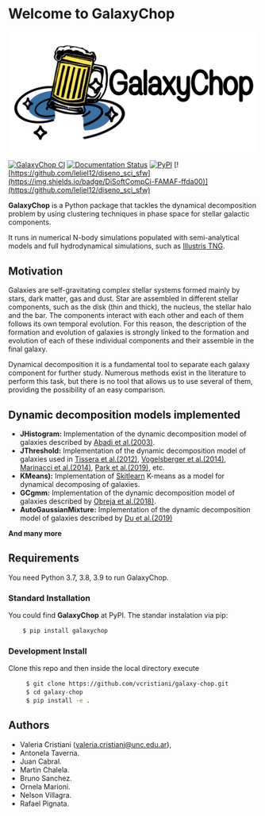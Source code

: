 # Welcome to **GalaxyChop**

![logo](docs/source/_static/galaxychop_logo.png)

<!-- BODY -->

[![GalaxyChop CI](https://github.com/vcristiani/galaxy-chop/actions/workflows/CI.yml/badge.svg)](https://github.com/vcristiani/galaxy-chop/actions/workflows/CI.yml)
[![Documentation Status](https://readthedocs.org/projects/galaxy-chop/badge/?version=latest)](https://galaxy-chop.readthedocs.io/en/latest/?badge=latest)
[![PyPI](https://img.shields.io/pypi/v/galaxychop)](https://pypi.org/project/galaxychop/)
[![https://github.com/leliel12/diseno_sci_sfw](https://img.shields.io/badge/DiSoftCompCi-FAMAF-ffda00)](https://github.com/leliel12/diseno_sci_sfw)


**GalaxyChop**  is a Python package that tackles the dynamical decomposition problem by using clustering techniques in phase space for stellar galactic components.

It runs in numerical N-body simulations populated with semi-analytical models and full hydrodynamical simulations, such as [Illustris TNG](https://www.tng-project.org/).

## Motivation

 Galaxies are self-gravitating complex stellar systems formed mainly by stars, dark matter, gas and dust. Star are assembled in different stellar components, such as the disk (thin and thick), the nucleus, the stellar halo and the bar. The components interact with each other and each of them follows its own temporal evolution. For this reason, the description of the formation and evolution  of  galaxies  is  strongly  linked  to  the  formation and evolution of each of these individual components and their assemble in the final galaxy.

 Dynamical decomposition it is a fundamental tool to separate each galaxy component for further study. Numerous methods exist in the literature to perform this task, but there is no tool that allows us to use several of them, providing the possibility of an easy comparison.


## Dynamic decomposition models implemented
- **JHistogram:** Implementation of the dynamic decomposition model of galaxies described by [Abadi et al.(2003)](https://ui.adsabs.harvard.edu/abs/2003ApJ...597...21Aabstract).
- **JThreshold:** Implementation of the dynamic decomposition model of galaxies used in [Tissera et al.(2012)](https://ui.adsabs.harvard.edu/abs/2012MNRAS.420..255T/abstract), [Vogelsberger et al.(2014)](https://ui.adsabs.harvard.edu/abs/2014MNRAS.444.1518V/abstract), [Marinacci et al.(2014)](https://ui.adsabs.harvard.edu/abs/2014MNRAS.437.1750M/abstract), [Park et al.(2019)](https://ui.adsabs.harvard.edu/abs/2019ApJ...883...25P/abstract), etc.
- **KMeans):** Implementation of [Skitlearn](https://scikit-learn.org/stable/about.html#citing-scikit-learn) K-means as a model for dynamical decomposing of galaxies.
- **GCgmm:** Implementation of the dynamic decomposition model of galaxies described by [Obreja et al.(2018)](https://ui.adsabs.harvard.edu/abs/2018MNRAS.477.4915O/abstract).
- **AutoGaussianMixture:** Implementation of the  dynamic decomposition model of galaxies described by [Du et al.(2019)](https://ui.adsabs.harvard.edu/abs/2019ApJ...884..129D/abstract)

**And many more**

## Requirements

You need Python 3.7, 3.8, 3.9 to run GalaxyChop.

### Standard Installation

You could find **GalaxyChop** at PyPI. The standar instalation via pip:

```bash
    $ pip install galaxychop
```

### Development Install

Clone this repo and then inside the local directory execute

```bash
     $ git clone https://github.com/vcristiani/galaxy-chop.git
     $ cd galaxy-chop
     $ pip install -e .
```

## Authors
- Valeria Cristiani ([valeria.cristiani@unc.edu.ar](valeria.cristiani@unc.edu.ar)),
- Antonela Taverna.
- Juan Cabral.
- Martin Chalela.
- Bruno Sanchez.
- Ornela Marioni.
- Nelson Villagra.
- Rafael Pignata.
